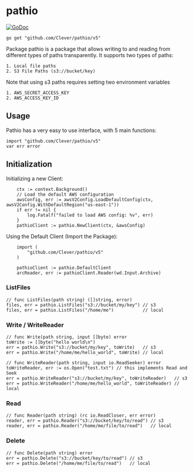 # pathio

[![GoDoc](https://godoc.org/github.com/Clever/pathio/v5?status.svg)](https://godoc.org/github.com/Clever/pathio/v5)

```
go get "github.com/Clever/pathio/v5"
```

Package pathio is a package that allows writing to and reading from different
types of paths transparently. It supports two types of paths:

    1. Local file paths
    2. S3 File Paths (s3://bucket/key)

Note that using s3 paths requires setting two environment variables

    1. AWS_SECRET_ACCESS_KEY
    2. AWS_ACCESS_KEY_ID

## Usage

Pathio has a very easy to use interface, with 5 main functions:

```
import "github.com/Clever/pathio/v5"
var err error
```

## Initialization

Initializing a new Client:

```
    ctx := context.Background()
	// Load the default AWS configuration
	awsConfig, err := awsV2Config.LoadDefaultConfig(ctx, awsV2Config.WithDefaultRegion("us-east-1"))
	if err != nil {
		log.Fatalf("failed to load AWS config: %v", err)
	}
	pathioClient := pathio.NewClient(ctx, &awsConfig)

```

Using the Default Client (Import the Package): 

```
    import (
        "github.com/Clever/pathio/v5"
    )
```

```
    pathioClient := pathio.DefaultClient
    arcReader, err := pathioClient.Reader(wd.Input.Archive)
```

### ListFiles

```
// func ListFiles(path string) ([]string, error)
files, err = pathio.ListFiles("s3://bucket/my/key") // s3
files, err = pathio.ListFiles("/home/me")           // local
```

### Write / WriteReader

```
// func Write(path string, input []byte) error
toWrite := []byte("hello world\n")
err = pathio.Write("s3://bucket/my/key", toWrite)   // s3
err = pathio.Write("/home/me/hello_world", toWrite) // local

// func WriteReader(path string, input io.ReadSeeker) error
toWriteReader, err := os.Open("test.txt") // this implements Read and Seek
err = pathio.WriteReader("s3://bucket/my/key", toWriteReader)   // s3
err = pathio.WriteReader("/home/me/hello_world", toWriteReader) // local
```

### Read

```
// func Reader(path string) (rc io.ReadCloser, err error)
reader, err = pathio.Reader("s3://bucket/key/to/read") // s3
reader, err = pathio.Reader("/home/me/file/to/read")   // local
```

### Delete

```
// func Delete(path string) error
err = pathio.Delete("s3://bucket/key/to/read") // s3
err = pathio.Delete("/home/me/file/to/read")   // local
```
